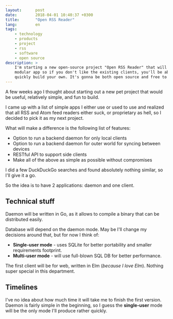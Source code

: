 ```yaml
---
layout:      post
date:        2018-04-01 10:40:37 +0300
title:       "Open RSS Reader"
lang:        en
tags:
    - technology
    - products
    - project
    - rss
    - software
    - open source
description: >
    I'm starting a new open-source project "Open RSS Reader" that will be
    modular app so if you don't like the existing clients, you'll be able to
    quickly build your own. It's gonna be both open source and free to use.
---
```

A few weeks ago I thought about starting out a new pet project that would be
useful, relatively simple, and fun to build.

I came up with a list of simple apps I either use or used to use and realized
that all RSS and Atom feed readers either suck, or proprietary as hell, so I
decided to pick it as my next project.

What will make a difference is the following list of features:

- Option to run a backend daemon for only local clients
- Option to run a backend daemon for outer world for syncing between devices
- RESTful API to support side clients
- Make all of the above as simple as possible without compromises

I did a few DuckDuckGo searches and found absolutely nothing similar, so I'll
give it a go.

So the idea is to have 2 applications: daemon and one client.

## Technical stuff

Daemon will be written in Go, as it allows to compile a binary that can be
distributed easily.

Database will depend on the daemon mode. May be I'll change my decisions around
that, but for now I think of:

- **Single-user mode** - uses SQLite for better portability and smaller
requirements footprint.
- **Multi-user mode** - will use full-blown SQL DB for better performance.

The first client will be for web, written in Elm (_because I love Elm_).
Nothing super special in this department.

## Timelines

I've no idea about how much time it will take me to finish the first version.
Daemon is fairly simple in the beginning, so I guess the **single-user** mode
will be the only mode I'll produce rather quickly.
